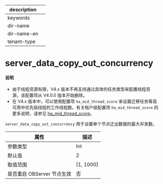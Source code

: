 |description||
|---|---|
|keywords||
|dir-name||
|dir-name-en||
|tenant-type||

# server_data_copy_out_concurrency

<main id="notice" type='explain'>
<h4>说明</h4>
<ul><li>由于线程资源有限，V4.x 版本不再支持通过具体的任务类型来配置线程资源，该配置项从 V4.0.0 版本开始删除。</li>
<li>在 V4.x 版本中，可以使用配置项 <code>ha_mid_thread_score</code> 来设置迁移任务等高可用中优先级线程的工作线程数。有关租户级配置项 <code>ha_mid_thread_score</code> 的更多说明，请参见 <a href="../400.tenant-level-configuration-items/3700.ha_mid_thread_score.md">ha_mid_thread_score</a>。</li></ul>
</main>

`server_data_copy_out_concurrency` 用于设置单个节点迁出数据的最大并发数。

|      **属性**      |   **描述**    |
|------------------|-------------|
| 参数类型             | Int          |
| 默认值              | 2           |
| 取值范围             | \[1, 1000\] |
| 是否重启 OBServer 节点生效 | 否           |
